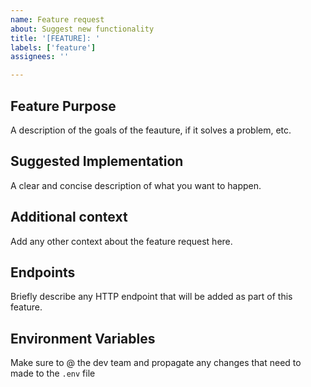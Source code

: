 ```yaml
---
name: Feature request
about: Suggest new functionality
title: '[FEATURE]: '
labels: ['feature']
assignees: ''

---
```


## Feature Purpose
A description of the goals of the feauture, if it solves a problem, etc.

## Suggested Implementation
A clear and concise description of what you want to happen.

## Additional context
Add any other context about the feature request here.

## Endpoints
Briefly describe any HTTP endpoint that will be added as part of this feature.

## Environment Variables
Make sure to @ the dev team and propagate any changes that need to made to the `.env` file
